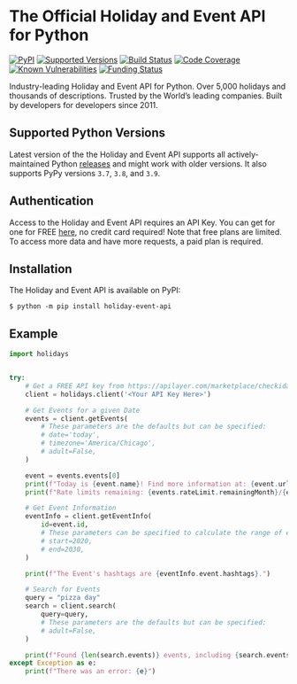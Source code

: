 # The Official Holiday and Event API for Python

[![PyPI](https://img.shields.io/pypi/v/holiday-event-api)](https://pypi.org/project/holiday-event-api)
[![Supported Versions](https://img.shields.io/pypi/pyversions/holiday-event-api.svg)](https://pypi.org/project/holiday-event-api)
[![Build Status](https://github.com/westy92/holiday-event-api-python/actions/workflows/github-actions.yml/badge.svg)](https://github.com/westy92/holiday-event-api-python/actions)
[![Code Coverage](https://codecov.io/gh/westy92/holiday-event-api-python/branch/main/graph/badge.svg)](https://codecov.io/gh/westy92/holiday-event-api-python)
[![Known Vulnerabilities](https://snyk.io/test/github/westy92/holiday-event-api-python/badge.svg)](https://snyk.io/test/github/westy92/holiday-event-api-python)
[![Funding Status](https://img.shields.io/github/sponsors/westy92)](https://github.com/sponsors/westy92)

Industry-leading Holiday and Event API for Python. Over 5,000 holidays and thousands of descriptions. Trusted by the World’s leading companies. Built by developers for developers since 2011.

## Supported Python Versions
Latest version of the the Holiday and Event API supports all actively-maintained Python [releases](https://devguide.python.org/versions/) and might work with older versions. It also supports PyPy versions `3.7`, `3.8`, and `3.9`.

## Authentication

Access to the Holiday and Event API requires an API Key. You can get for one for FREE [here](https://apilayer.com/marketplace/checkiday-api#pricing), no credit card required! Note that free plans are limited. To access more data and have more requests, a paid plan is required.

## Installation

The Holiday and Event API is available on PyPI:
```console
$ python -m pip install holiday-event-api
```

## Example

```python
import holidays


try:
    # Get a FREE API key from https://apilayer.com/marketplace/checkiday-api#pricing
    client = holidays.client('<Your API Key Here>')

    # Get Events for a given Date
    events = client.getEvents(
        # These parameters are the defaults but can be specified:
        # date='today',
        # timezone='America/Chicago',
        # adult=False,
    )

    event = events.events[0]
    print(f"Today is {event.name}! Find more information at: {event.url}.")
    print(f"Rate limits remaining: {events.rateLimit.remainingMonth}/{events.rateLimit.limitMonth} (month).")

    # Get Event Information
    eventInfo = client.getEventInfo(
        id=event.id,
        # These parameters can be specified to calculate the range of eventInfo.Event.Occurrences
        # start=2020,
        # end=2030,
    )

    print(f"The Event's hashtags are {eventInfo.event.hashtags}.")

    # Search for Events
    query = "pizza day"
    search = client.search(
        query=query,
        # These parameters are the defaults but can be specified:
        # adult=False,
    )

    print(f"Found {len(search.events)} events, including {search.events[0].name}, that match the query '{query}'.")
except Exception as e:
    print(f"There was an error: {e}")
```